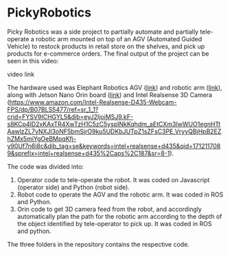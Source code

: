 # PickyRobotics

Picky Robotics was a side project to partially automate and partially tele-operate a robotic arm mounted on top of an AGV (Automated Guided Vehicle) to restock products in retail store on the shelves, and pick up products for e-commerce orders. The final output of the project can be seen in this video:

video link

The hardware used was Elephant Robotics AGV ([link](https://shop.elephantrobotics.com/collections/myagv)) and robotic arm ([link](https://shop.elephantrobotics.com/collections/mycobot)), along with Jetson Nano Orin board ([link](https://www.amazon.com/NVIDIA-Jetson-Orin-Nano-Developer/dp/B0BZJTQ5YP/ref=sr_1_4?crid=1KP7XUWV8W7WZ&dib=eyJ2IjoiMSJ9.9gCJw-kXE2J0rq1kTcqrwYIhb5V7beyBCAk4wMXTUW9Zug1aUlJlaKTkdkvf8S7uQ6riSXjcjIfHfBsseUSDotSDtK2J1jWxXs5fRpx9ajH6zMzFYfC7a2HdnigutUF3wYWuKAmASwopZ0FKc_W_P0xibj5SfJlRTWuHWAzK38oLX_ggjelnsTNbKxJ6UsbDVWFRq8BmGrYGxi20vIwTl6BTFHJ37eNlTWA_pa0fU00.BwD27H1P5UsZRFRmx4vRvGhGJVJB003J-ObuOx5QjdM&dib_tag=se&keywords=jetson+orin&qid=1712116785&sprefix=jetson+%2Caps%2C774&sr=8-4)) and Intel Realsense 3D Camera (https://www.amazon.com/Intel-Realsense-D435-Webcam-FPS/dp/B07BLS5477/ref=sr_1_1?crid=FYSV9ICHGYL5&dib=eyJ2IjoiMSJ9.kF-s8KCp4ID2xKAxTR4XwTzH1C5zC5yspINkKqhdm_aEtCXm3IwWUO1egnHTtAawlzZL7vNXJl3oNF5bmSjrO9ku5UDKbJUTpZ1sZFsC3PE.VryyQBjHpB2EZhZMx5miYgOeBMpqKfj-y90Uf7n6i8c&dib_tag=se&keywords=intel+realsense+d435&qid=1712117089&sprefix=intel+realsense+d435%2Caps%2C187&sr=8-1). 

The code was divided into:
1. Operator code to tele-operate the robot. It was coded on Javascript (operator side) and Python (robot side).
2. Robot code to operate the AGV and the robotic arm. It was coded in ROS and Python.
3. Orin code to get 3D camera feed from the robot, and accordingly automatically plan the path for the robotic arm according to the depth of the object identified by tele-operator to pick up. It was coded in ROS and python.

The three folders in the repository contains the respective code.
